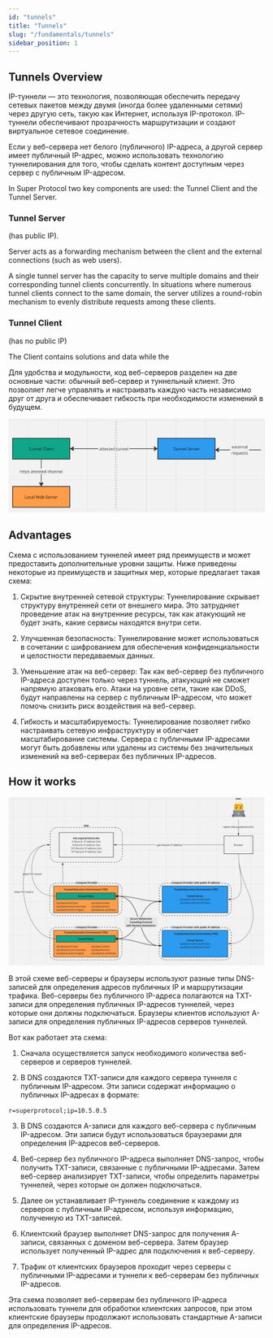 ```yaml
---
id: "tunnels"
title: "Tunnels"
slug: "/fundamentals/tunnels"
sidebar_position: 1
---
```


## Tunnels Overview

IP-туннели — это технология, позволяющая обеспечить передачу сетевых пакетов между двумя (иногда более удаленными сетями) через другую сеть, такую как Интернет, используя IP-протокол. IP-туннели обеспечивают прозрачность маршрутизации и создают виртуальное сетевое соединение.

Если у веб-сервера нет белого (публичного) IP-адреса, а другой сервер имеет публичный IP-адрес, можно использовать технологию туннелирования для того, чтобы сделать контент доступным через сервер с публичным IP-адресом.

In Super Protocol two key components are used: the Tunnel Client and the Tunnel Server.

### Tunnel Server

(has public IP).

Server acts as a forwarding mechanism between the client and the external connections (such as web users).

A single tunnel server has the capacity to serve multiple domains and their corresponding tunnel clients concurrently. In situations where numerous tunnel clients connect to the same domain, the server utilizes a round-robin mechanism to evenly distribute requests among these clients.

### Tunnel Client

(has no public IP)

The Client contains solutions and data while the

Для удобства и модульности, код веб-серверов разделен на две основные части: обычный веб-сервер и туннельный клиент. Это позволяет легче управлять и настраивать каждую часть независимо друг от друга и обеспечивает гибкость при необходимости изменений в будущем.

![img_2.png](img_2.png)

## Advantages

Схема с использованием туннелей имеет ряд преимуществ и может предоставить дополнительные уровни защиты. Ниже приведены некоторые из преимуществ и защитных мер, которые предлагает такая схема:

1. Скрытие внутренней сетевой структуры: Туннелирование скрывает структуру внутренней сети от внешнего мира. Это затрудняет проведение атак на внутренние ресурсы, так как атакующий не будет знать, какие сервисы находятся внутри сети.

2. Улучшенная безопасность: Туннелирование может использоваться в сочетании с шифрованием для обеспечения конфиденциальности и целостности передаваемых данных.

3. Уменьшение атак на веб-сервер: Так как веб-сервер без публичного IP-адреса доступен только через туннель, атакующий не сможет напрямую атаковать его. Атаки на уровне сети, такие как DDoS, будут направлены на сервер с публичным IP-адресом, что может помочь снизить риск воздействия на веб-сервер.

4. Гибкость и масштабируемость: Туннелирование позволяет гибко настраивать сетевую инфраструктуру и облегчает масштабирование системы. Сервера с публичными IP-адресами могут быть добавлены или удалены из системы без значительных изменений на веб-серверах без публичных IP-адресов.

## How it works

![img_1.png](img_1.png)

В этой схеме веб-серверы и браузеры используют разные типы DNS-записей для определения адресов публичных IP и маршрутизации трафика. Веб-серверы без публичного IP-адреса полагаются на TXT-записи для определения публичных IP-адресов туннелей, через которые они должны подключаться. Браузеры клиентов используют A-записи для определения публичных IP-адресов серверов туннелей.

Вот как работает эта схема:

1. Сначала осуществляется запуск необходимого количества веб-серверов и серверов туннелей.

2. В DNS создаются TXT-записи для каждого сервера туннеля с публичным IP-адресом. Эти записи содержат информацию о публичных IP-адресах в формате:

```
r=superprotocol;ip=10.5.0.5
```

3. В DNS создаются A-записи для каждого веб-сервера с публичным IP-адресом. Эти записи будут использоваться браузерами для определения IP-адресов веб-серверов.

4. Веб-сервер без публичного IP-адреса выполняет DNS-запрос, чтобы получить TXT-записи, связанные с публичными IP-адресами. Затем веб-сервер анализирует TXT-записи, чтобы определить параметры туннелей, через которые он должен подключаться.

5. Далее он устанавливает IP-туннель соединение к каждому из серверов с публичным IP-адресом, используя информацию, полученную из TXT-записей.

6. Клиентский браузер выполняет DNS-запрос для получения A-записи, связанных с доменом веб-сервера. Затем браузер использует полученный IP-адрес для подключения к веб-серверу.

7. Трафик от клиентских браузеров проходит через серверы с публичными IP-адресами и туннели к веб-серверам без публичных IP-адресов.

Эта схема позволяет веб-серверам без публичного IP-адреса использовать туннели для обработки клиентских запросов, при этом клиентские браузеры продолжают использовать стандартные A-записи для определения IP-адресов.



